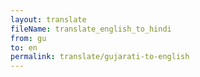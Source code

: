 ```yaml
--- 
layout: translate 
fileName: translate_english_to_hindi 
from: gu
to: en 
permalink: translate/gujarati-to-english
---
```

